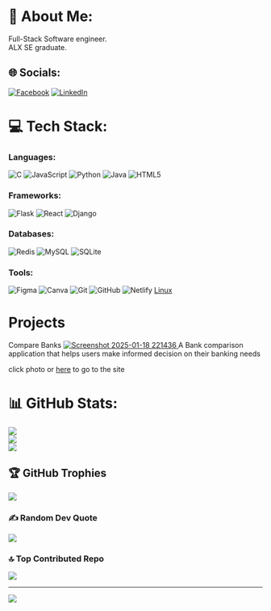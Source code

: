 # 💫 About Me:
Full-Stack Software engineer.<br>ALX SE graduate.<br>


## 🌐 Socials:
[![Facebook](https://img.shields.io/badge/Facebook-%231877F2.svg?logo=Facebook&logoColor=white)](https://facebook.com/tshepisojunior.tlhong) [![LinkedIn](https://img.shields.io/badge/LinkedIn-%230077B5.svg?logo=linkedin&logoColor=white)](https://linkedin.com/in/tshepiso-tlhong/) 

# 💻 Tech Stack:

### Languages:
![C](https://img.shields.io/badge/c-%2300599C.svg?style=for-the-badge&logo=c&logoColor=white)
![JavaScript](https://img.shields.io/badge/javascript-%23323330.svg?style=for-the-badge&logo=javascript&logoColor=%23F7DF1E)
![Python](https://img.shields.io/badge/python-3670A0?style=for-the-badge&logo=python&logoColor=ffdd54) 
![Java](https://img.shields.io/badge/java-%23ED8B00.svg?style=for-the-badge&logo=openjdk&logoColor=white) 
![HTML5](https://img.shields.io/badge/html5-%23E34F26.svg?style=for-the-badge&logo=html5&logoColor=white) 
### Frameworks:
![Flask](https://img.shields.io/badge/flask-%23000.svg?style=for-the-badge&logo=flask&logoColor=white) ![React](https://img.shields.io/badge/react-%2320232a.svg?style=for-the-badge&logo=react&logoColor=%2361DAFB)
![Django](https://img.shields.io/badge/django-%23092E20.svg?style=for-the-badge&logo=django&logoColor=white)
### Databases:
![Redis](https://img.shields.io/badge/redis-%23DD0031.svg?style=for-the-badge&logo=redis&logoColor=white) ![MySQL](https://img.shields.io/badge/mysql-4479A1.svg?style=for-the-badge&logo=mysql&logoColor=white) ![SQLite](https://img.shields.io/badge/sqlite-%2307405e.svg?style=for-the-badge&logo=sqlite&logoColor=white)
### Tools:
![Figma](https://img.shields.io/badge/figma-%23F24E1E.svg?style=for-the-badge&logo=figma&logoColor=white) ![Canva](https://img.shields.io/badge/Canva-%2300C4CC.svg?style=for-the-badge&logo=Canva&logoColor=white) ![Git](https://img.shields.io/badge/git-%23F05033.svg?style=for-the-badge&logo=git&logoColor=white) ![GitHub](https://img.shields.io/badge/github-%23121011.svg?style=for-the-badge&logo=github&logoColor=white)
![Netlify](https://img.shields.io/badge/netlify-%23000000.svg?style=for-the-badge&logo=netlify&logoColor=#00C7B7)
[Linux](https://img.shields.io/badge/Linux-FCC624?style=for-the-badge&logo=linux&logoColor=black)

# Projects
Compare Banks
[![Screenshot 2025-01-18 221436](https://github.com/user-attachments/assets/3c83cebb-a036-425a-a0e0-7785b80d59b4)
](https://compare-banks-frontend.onrender.com/)
A Bank comparison application that helps users make informed decision on their banking needs

click photo  or [here](https://compare-banks-frontend.onrender.com/) to go to the site

# 📊 GitHub Stats:
![](https://github-readme-stats.vercel.app/api?username=MrjjJunior&theme=dark&hide_border=false&include_all_commits=false&count_private=false)<br/>
![](https://github-readme-streak-stats.herokuapp.com/?user=MrjjJunior&theme=dark&hide_border=false)<br/>
![](https://github-readme-stats.vercel.app/api/top-langs/?username=MrjjJunior&theme=dark&hide_border=false&include_all_commits=false&count_private=false&layout=compact)

## 🏆 GitHub Trophies
![](https://github-profile-trophy.vercel.app/?username=MrjjJunior&theme=radical&no-frame=false&no-bg=false&margin-w=4)

### ✍️ Random Dev Quote
![](https://quotes-github-readme.vercel.app/api?type=horizontal&theme=radical)

### 🔝 Top Contributed Repo
![](https://github-contributor-stats.vercel.app/api?username=MrjjJunior&limit=5&theme=dark&combine_all_yearly_contributions=true)

---
[![](https://visitcount.itsvg.in/api?id=MrjjJunior&icon=0&color=0)](https://visitcount.itsvg.in)

<!-- Proudly created with GPRM ( https://gprm.itsvg.in ) -->
